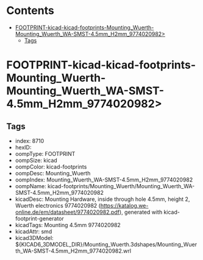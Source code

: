 



Contents
========

* [FOOTPRINT-kicad-kicad-footprints-Mounting_Wuerth-Mounting_Wuerth_WA-SMST-4.5mm_H2mm_9774020982>](#footprint-kicad-kicad-footprints-mounting_wuerth-mounting_wuerth_wa-smst-45mm_h2mm_9774020982)
	* [Tags](#tags)

# FOOTPRINT-kicad-kicad-footprints-Mounting_Wuerth-Mounting_Wuerth_WA-SMST-4.5mm_H2mm_9774020982>

## Tags

- index: 8710
- hexID: 
- oompType: FOOTPRINT
- oompSize: kicad
- oompColor: kicad-footprints
- oompDesc: Mounting_Wuerth
- oompIndex: Mounting_Wuerth_WA-SMST-4.5mm_H2mm_9774020982
- oompName: kicad-footprints/Mounting_Wuerth/Mounting_Wuerth_WA-SMST-4.5mm_H2mm_9774020982
- kicadDesc: Mounting Hardware, inside through hole 4.5mm, height 2, Wuerth electronics 9774020982 (https://katalog.we-online.de/em/datasheet/9774020982.pdf), generated with kicad-footprint-generator
- kicadTags: Mounting 4.5mm 9774020982
- kicadAttr: smd
- kicad3DModel: ${KICAD6_3DMODEL_DIR}/Mounting_Wuerth.3dshapes/Mounting_Wuerth_WA-SMST-4.5mm_H2mm_9774020982.wrl
